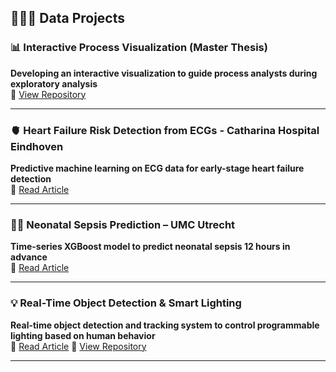 ## 👩🏻‍💻 Data Projects

### 📊 Interactive Process Visualization (Master Thesis)
**Developing an interactive visualization to guide process analysts during exploratory analysis**  
🔗 [View Repository](#) <!-- Replace # with your actual repo link -->

---

### 🫀 Heart Failure Risk Detection from ECGs - Catharina Hospital Eindhoven
**Predictive machine learning on ECG data for early-stage heart failure detection**  
📰 [Read Article](https://app.fruitpunch.ai/article/2022/10/03/can-ai-detect-the-risk-of-heart-failure-from-ecgs)

---

### 👶🏻 Neonatal Sepsis Prediction – UMC Utrecht
**Time-series XGBoost model to predict neonatal sepsis 12 hours in advance**  
📰 [Read Article](https://app.fruitpunch.ai/article/2022/09/06/how-we-applied-ai-to-prevent-sepsis-in-preterm-bab)

---

### 💡 Real-Time Object Detection & Smart Lighting
**Real-time object detection and tracking system to control programmable lighting based on human behavior**  
📰 [Read Article](https://www.cursor.tue.nl/en/news/2024/oktober/week-2/ignite-builds-sun-for-international-students/)
🔗 [View Repository](#) <!-- Replace # with your actual repo link -->

---
